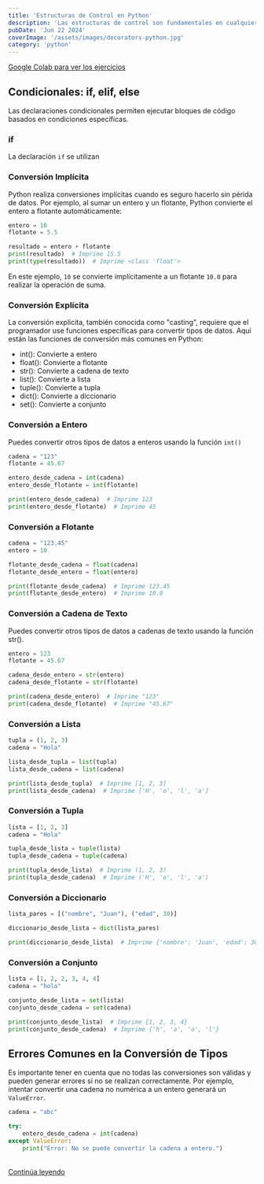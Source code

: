 ```yaml
---
title: 'Estructuras de Control en Python'
description: 'Las estructuras de control son fundamentales en cualquier lenguaje de programación, y Python no es la excepción. Estas estructuras permiten a los programadores controlar el flujo de la ejecución del programa, tomar deciciones y repetir bloques de código según sea necesario.'
pubDate: 'Jun 22 2024'
coverImage: '/assets/images/decorators-python.jpg'
category: 'python'
---
```



[Google Colab para ver los ejercicios ](https://colab.research.google.com/drive/16NRewklEN_ZSkoh3cVKrSx8cri8Mq5iN#scrollTo=rHIitg9osBPI&line=1&uniqifier=1)


## Condicionales: if, elif, else
Las declaraciones condicionales permiten ejecutar bloques de código basados en condiciones específicas.

### if
La declaración `if` se utilizan 

### Conversión Implícita
Python realiza conversiones implícitas cuando es seguro hacerlo sin périda de datos. Por ejemplo, al sumar un entero y un flotante, Python convierte el entero a flotante automáticamente:

```python
entero = 10
flotante = 5.5

resultado = entero + flotante
print(resultado)  # Imprime 15.5
print(type(resultado))  # Imprime <class 'float'>
```

En este ejemplo, `10` se convierte implícitamente a un flotante `10.0` para realizar la operación de suma.


### Conversión Explícita
La conversión explícita, también conocida como "casting", requiere que el programador use funciones específicas para convertir tipos de datos. Aquí están las funciones de conversión más comunes en Python:

- int(): Convierte a entero
- float(): Convierte a flotante
- str(): Convierte a cadena de texto
- list(): Convierte a lista
- tuple(): Convierte a tupla
- dict(): Convierte a diccionario
- set(): Convierte a conjunto

### Conversión a Entero
Puedes convertir otros tipos de datos a enteros usando la función `int()`

```python
cadena = "123"
flotante = 45.67

entero_desde_cadena = int(cadena)
entero_desde_flotante = int(flotante)

print(entero_desde_cadena)  # Imprime 123
print(entero_desde_flotante)  # Imprime 45
```

### Conversión a Flotante

```python
cadena = "123.45"
entero = 10

flotante_desde_cadena = float(cadena)
flotante_desde_entero = float(entero)

print(flotante_desde_cadena)  # Imprime 123.45
print(flotante_desde_entero)  # Imprime 10.0
```

### Conversión a Cadena de Texto
Puedes convertir otros tipos de datos a cadenas de texto usando la función str().

```python
entero = 123
flotante = 45.67

cadena_desde_entero = str(entero)
cadena_desde_flotante = str(flotante)

print(cadena_desde_entero)  # Imprime "123"
print(cadena_desde_flotante)  # Imprime "45.67"

```

### Conversión a Lista
```python
tupla = (1, 2, 3)
cadena = "Hola"

lista_desde_tupla = list(tupla)
lista_desde_cadena = list(cadena)

print(lista_desde_tupla)  # Imprime [1, 2, 3]
print(lista_desde_cadena)  # Imprime ['H', 'o', 'l', 'a']

```

### Conversión a Tupla

```python
lista = [1, 2, 3]
cadena = "Hola"

tupla_desde_lista = tuple(lista)
tupla_desde_cadena = tuple(cadena)

print(tupla_desde_lista)  # Imprime (1, 2, 3)
print(tupla_desde_cadena)  # Imprime ('H', 'o', 'l', 'a')

```

### Conversión a Diccionario

```python
lista_pares = [("nombre", "Juan"), ("edad", 30)]

diccionario_desde_lista = dict(lista_pares)

print(diccionario_desde_lista)  # Imprime {'nombre': 'Juan', 'edad': 30}

```

### Conversión a Conjunto

```python
lista = [1, 2, 2, 3, 4, 4]
cadena = "hola"

conjunto_desde_lista = set(lista)
conjunto_desde_cadena = set(cadena)

print(conjunto_desde_lista)  # Imprime {1, 2, 3, 4}
print(conjunto_desde_cadena)  # Imprime {'h', 'a', 'o', 'l'}

```

## Errores Comunes en la Conversión de Tipos
Es importante tener en cuenta que no todas las conversiones son válidas y pueden generar errores si no se realizan correctamente. Por ejemplo, intentar convertir una cadena no numérica a un entero generará un `ValueError`.

```python
cadena = "abc"

try:
    entero_desde_cadena = int(cadena)
except ValueError:
    print("Error: No se puede convertir la cadena a entero.")

```


<br />
<a class="bg-blue-500 text-white py-2 px-4 rounded hover:bg-blue-700 no-underline" href="/blog/operaciones-cadenas-python/">Continúa leyendo</a>
